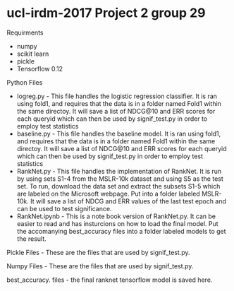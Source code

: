 # ucl-irdm-2017 Project 2 group 29

Requirments
* numpy
* scikit learn
* pickle
* Tensorflow 0.12

Python Files
* logreg.py - This file handles the logistic regression classifier. It is ran using fold1, and requires that the data is in a folder named Fold1 within the same directoy. It will save a list of NDCG@10 and ERR scores for each queryid which can then be used by signif_test.py in order to employ test statistics
* baseline.py - This file handles the baseline model. It is ran using fold1, and requires that the data is in a folder named Fold1 within the same directoy. It will save a list of NDCG@10 and ERR scores for each queryid which can then be used by signif_test.py in order to employ test statistics
* RankNet.py - This file handles the implementation of RankNet. It is run by using sets S1-4 from the MSLR-10k dataset and using S5 as the test set. To run, download the data set and extract the subsets S1-5 which are labeled on the Microsoft webpage. Put into a folder labeled MSLR-10k. It will save a list of NDCG and ERR values of the last test epoch and can be used to test significance.
* RankNet.ipynb - This is a note book version of RankNet.py. It can be easier to read and has insturcions on how to load the final model. Put the accomanying best_accuracy files into a folder labeled models to get the result. 

Pickle Files - These are the files that are used by signif_test.py.

Numpy Files -  These are the files that are used by signif_test.py.

best_accuracy. files - the final ranknet tensorflow model is saved here.  
